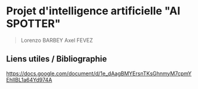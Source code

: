 # Projet d'intelligence artificielle "AI SPOTTER"

> Lorenzo BARBEY
> Axel	  FEVEZ

## Liens utiles / Bibliographie
https://docs.google.com/document/d/1e_dAagBMYErsnTKsGhnmyM7cpmYEhlIBL1a64Yd974A
